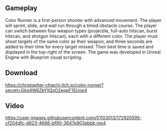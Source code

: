 ## Gameplay
Color Runner is a first-person shooter with advanced movement. The player will sprint, slide, and wall run through a timed obstacle course. The player can switch between four weapon types (projectile, full-auto hitscan, burst hitscan, and shotgun hitscan), each with a different color. The player must shoot targets of the same color as their weapon, and three seconds are added to their time for every target missed. Their best time is saved and displayed in the top-right of the screen. The game was developed in Unreal Engine with Blueprint visual scripting.

## Download
https://christopher-chiechi.itch.io/color-runner?secret=Gkq4W6ZbYllQsO2eqpF1SUoe4

## Video
https://user-images.githubusercontent.com/51103013/172920595-cf204dfc-d923-4686-bf90-3647e903abbb.mp4
